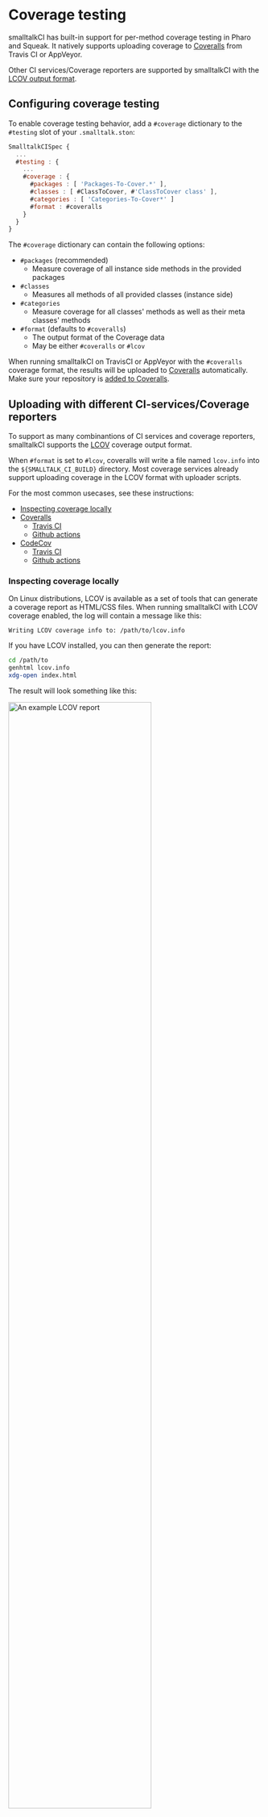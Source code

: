 # Coverage testing

smalltalkCI has built-in support for per-method coverage testing in Pharo and Squeak.
It natively supports uploading coverage to [Coveralls](https://coveralls.io) from Travis CI or AppVeyor.

Other CI services/Coverage reporters are supported by smalltalkCI with the [LCOV output format](#uploading-with-different-ci-services%2Fcoverage-reporters).

## Configuring coverage testing

To enable coverage testing behavior, add a `#coverage` dictionary to the `#testing` slot of your `.smalltalk.ston`:
```javascript
SmalltalkCISpec {
  ...
  #testing : {
    ...
    #coverage : {
      #packages : [ 'Packages-To-Cover.*' ],
      #classes : [ #ClassToCover, #'ClassToCover class' ],
      #categories : [ 'Categories-To-Cover*' ]
      #format : #coveralls
    }
  }
}
```
The `#coverage` dictionary can contain the following options:
- `#packages` (recommended)
  - Measure coverage of all instance side methods in the provided packages
- `#classes`
  - Measures all methods of all provided classes (instance side)
- `#categories`
  - Measure coverage for all classes' methods as well as their meta classes' methods
- `#format` (defaults to `#coveralls`)
  - The output format of the Coverage data 
  - May be either `#coveralls` or `#lcov`

When running smalltalkCI on TravisCI or AppVeyor with the `#coveralls` coverage format, the results will be uploaded to [Coveralls](https://coveralls.io) automatically.
Make sure your repository is [added to Coveralls](https://coveralls.io/repos/new).

## Uploading with different CI-services/Coverage reporters
To support as many combinantions of CI services and coverage reporters, smalltalkCI supports the [LCOV](http://ltp.sourceforge.net/coverage/lcov.php) coverage output format.

When `#format` is set to `#lcov`, coveralls will write a file named `lcov.info` into the `${SMALLTALK_CI_BUILD}` directory.
Most coverage services already support uploading coverage in the LCOV format with uploader scripts.

For the most common usecases, see these instructions:
- [Inspecting coverage locally](#inspecting-coverage-locally)
- [Coveralls](#coveralls)
  - [Travis CI](#coveralls-%26-travis-ci)
  - [Github actions](#coveralls-%26-github-actions)
- [CodeCov](#codecov)
  - [Travis CI](#codecov-%26-travisci)
  - [Github actions](#codecov-%26-github-actions)

### Inspecting coverage locally
On Linux distributions, LCOV is available as a set of tools that can generate a coverage report as HTML/CSS files.
When running smalltalkCI with LCOV coverage enabled, the log will contain a message like this:
```shell
Writing LCOV coverage info to: /path/to/lcov.info
```
If you have LCOV installed, you can then generate the report:
```bash
cd /path/to
genhtml lcov.info
xdg-open index.html
```
The result will look something like this:

<img src="https://user-images.githubusercontent.com/1346493/91981290-e2eed880-ed28-11ea-9abf-3d3323af5d84.png" alt="An example LCOV report" width=75% />

### [Coveralls](https://coveralls.io/)
Uploading LCOV data to Coveralls is possible with the [Coveralls npm package](https://www.npmjs.com/package/coveralls).
For most cases it is as simple as running:
```bash
npm install -g coveralls
cat "${SMALLTALK_CI_BUILD}/lcov.info" | coveralls
```

#### Coveralls & Travis CI
smalltalkCI will automatically upload coverage from TravisCI to Coveralls if the `#coveralls` output format is used.

If you have to use the LCOV output for some reason, add this to your `.travis.yml`:
```YAML
after_success:
  - npm install -g coveralls
  - cat "${SMALLTALK_CI_BUILD}/lcov.info" | coveralls
```


#### Coveralls & Github Actions
Coveralls provides a [premade Github action](https://github.com/marketplace/actions/coveralls-github-action) to upload coverage from Github CI.
This action also allows you to upload and merge coverage from parallel CI runs.

Extend your Github CI workflow like this:
```YAML
jobs:
  test:
    # ...
    steps:
      # ... Checkout project, run smalltalkCI ...
      - name: Coveralls GitHub Action
        uses: coverallsapp/github-action@v1.1.1
        with:
          github-token: ${{ secrets.GITHUB_TOKEN }}
          # Path to lcov file
          # smalltalkCI will print this path should you need to adjust it
          path-to-lcov: /home/runner/.smalltalkCI/_builds/lcov.info
```
And for multiple parallel runs:
```YAML
jobs:
  test:
    runs-on: ${{ matrix.os }}
    strategy:
      matrix:
        smalltalk: [ Squeak64-trunk, Squeak64-5.3 ]
        os: [ ubuntu-latest, macos-latest ]
    name: ${{ matrix.smalltalk }} on ${{ matrix.os }}
    steps:
      # ... Checkout project, run smalltalkCI ...
      - name: Coveralls GitHub Action
        uses: coverallsapp/github-action@v1.1.1
        with:
          github-token: ${{ secrets.GITHUB_TOKEN }}
          # Path to lcov file
          # smalltalkCI will print this path should you need to adjust it
          path-to-lcov: /home/runner/.smalltalkCI/_builds/lcov.info
          # This name must be unique for each job
          flag-name: ${{matrix.os}}-${{matrix.smalltalk}}
          parallel: true
  finish:
    needs: test
    runs-on: ubuntu-latest
    steps:
    - name: Coveralls Finished
      uses: coverallsapp/github-action@master
      with:
        github-token: ${{ secrets.github_token }}
        parallel-finished: true
```

### [CodeCov](https://codecov.io/)
CodeCov provides an [uploader for bash](https://docs.codecov.io/docs/about-the-codecov-bash-uploader) that is compatible with smalltalkCI's LCOV output.
You might have to point the uploader towards where the coverage output is located.
smalltalkCI will print this path for you.

Generally it will be:
```bash
bash <(curl -s https://codecov.io/bash) -s "${SMALLTALK_CI_BUILD}"
```

#### CodeCov & TravisCI
Add this to your `.travis.yml`
```yaml
after_success:
  - bash <(curl -s https://codecov.io/bash) -s "${SMALLTALK_CI_BUILD}"
```

#### CodeCov & Github Actions
CodeCov provides a [premade Github action](https://github.com/marketplace/actions/codecov) to upload coverage.
To use it, extend your workflow description:
```YAML
jobs:
  test:
    # An example build matrix
    runs-on: ${{ matrix.os }}
    strategy:
      matrix:
        smalltalk: [ Squeak64-trunk, Squeak64-5.3 ]
        os: [ ubuntu-latest, macos-latest ]
    # ...
    steps:
      # ... Checkout project, run smalltalkCI ...
      - uses: codecov/codecov-action@v1
        with:
          # path to the LCOV file
          # smalltalkCI will print this path, should you need to adjust it.
          file: /home/runner/.smalltalkCI/_builds/lcov.info
          # This name should be unique to identify the build job
          name: ${{matrix.os}}-${{matrix.smalltalk}}
          # Optional: Defaults to false
          fail_ci_if_error: true
```
